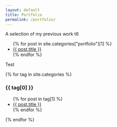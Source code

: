 ```yaml
---
layout: default
title: Portfolio
permalink: /portfolio/
---
```


A selection of my previous work t6

<ul>
  {% for post in site.categories["portfolio"][1] %}
    <li>
      <a href="{{ post.url }}">{{ post.title }}</a>
    </li>
  {% endfor %}
</ul>

Test

{% for tag in site.categories %}
  <h3>{{ tag[0] }}</h3>
  <ul>
    {% for post in tag[1] %}
      <li><a href="{{ post.url }}">{{ post.title }}</a></li>
    {% endfor %}
  </ul>
{% endfor %}